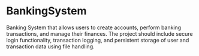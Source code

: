 # BankingSystem
Banking System that allows users to create accounts, perform banking transactions, and manage their finances. The project should include secure login functionality, transaction logging, and persistent storage of user and transaction data using file handling.
